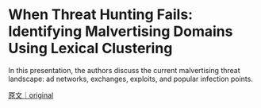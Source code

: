 
# When Threat Hunting Fails: Identifying Malvertising Domains Using Lexical Clustering

In this presentation, the authors discuss the current malvertising threat landscape: ad networks, exchanges, exploits, and popular infection points.

[原文｜original](https://insights.sei.cmu.edu/library/when-threat-hunting-fails-identifying-malvertising-domains-using-lexical-clustering/)
        